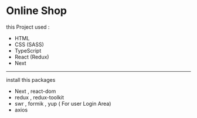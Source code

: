 # Online Shop

this Project used :

- HTML
- CSS (SASS)
- TypeScript
- React (Redux)
- Next

---

install this packages

- Next , react-dom
- redux , redux-toolkit
- swr , formik , yup ( For user Login Area)
- axios
